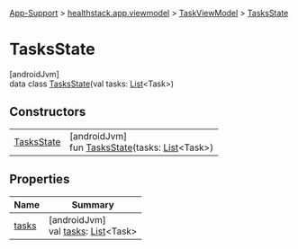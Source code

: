 
[App-Support](../../../../index.html) > [healthstack.app.viewmodel](../../index.html) > [TaskViewModel](../index.html) > [TasksState](index.html)



# TasksState



[androidJvm]\
data class [TasksState](index.html)(val tasks: [List](https://kotlinlang.org/api/latest/jvm/stdlib/kotlin.collections/-list/index.html)&lt;Task&gt;)



## Constructors


| | |
|---|---|
| [TasksState](-tasks-state.html) | [androidJvm]<br>fun [TasksState](-tasks-state.html)(tasks: [List](https://kotlinlang.org/api/latest/jvm/stdlib/kotlin.collections/-list/index.html)&lt;Task&gt;) |


## Properties


| Name | Summary |
|---|---|
| [tasks](tasks.html) | [androidJvm]<br>val [tasks](tasks.html): [List](https://kotlinlang.org/api/latest/jvm/stdlib/kotlin.collections/-list/index.html)&lt;Task&gt; |

